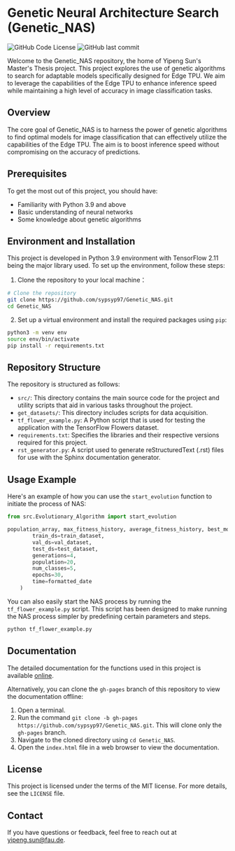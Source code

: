 # Genetic Neural Architecture Search (Genetic_NAS)

![GitHub Code License](https://img.shields.io/github/license/sypsyp97/Genetic_NAS)
![GitHub last commit](https://img.shields.io/github/last-commit/sypsyp97/Genetic_NAS)

Welcome to the Genetic_NAS repository, the home of Yipeng Sun's Master's Thesis project. This project explores the use of genetic algorithms to search for adaptable models specifically designed for Edge TPU. We aim to leverage the capabilities of the Edge TPU to enhance inference speed while maintaining a high level of accuracy in image classification tasks.

## Overview

The core goal of Genetic_NAS is to harness the power of genetic algorithms to find optimal models for image classification that can effectively utilize the capabilities of the Edge TPU. The aim is to boost inference speed without compromising on the accuracy of predictions.

## Prerequisites

To get the most out of this project, you should have:

- Familiarity with Python 3.9 and above
- Basic understanding of neural networks
- Some knowledge about genetic algorithms

## Environment and Installation

This project is developed in Python 3.9 environment with TensorFlow 2.11 being the major library used. To set up the environment, follow these steps:

1. Clone the repository to your local machine：
 ```bash
# Clone the repository
git clone https://github.com/sypsyp97/Genetic_NAS.git
cd Genetic_NAS
```
2. Set up a virtual environment and install the required packages using `pip`:

```bash
python3 -m venv env
source env/bin/activate
pip install -r requirements.txt
```
## Repository Structure

The repository is structured as follows:

- `src/`: This directory contains the main source code for the project and utility scripts that aid in various tasks throughout the project.
- `get_datasets/`: This directory includes scripts for data acquisition.
- `tf_flower_example.py`: A Python script that is used for testing the application with the TensorFlow Flowers dataset.
- `requirements.txt`: Specifies the libraries and their respective versions required for this project.
- `rst_generator.py`: A script used to generate reStructuredText (.rst) files for use with the Sphinx documentation generator.


## Usage Example

Here's an example of how you can use the `start_evolution` function to initiate the process of NAS:

```python
from src.Evolutionary_Algorithm import start_evolution

population_array, max_fitness_history, average_fitness_history, best_models_arrays = start_evolution(
        train_ds=train_dataset,
        val_ds=val_dataset,
        test_ds=test_dataset,
        generations=4,
        population=20,
        num_classes=5,
        epochs=30,
        time=formatted_date
    )
```

You can also easily start the NAS process by running the `tf_flower_example.py` script. This script has been designed to make running the NAS process simpler by predefining certain parameters and steps.
```bash
python tf_flower_example.py
```

## Documentation

The detailed documentation for the functions used in this project is available [online](https://sypsyp97.github.io/Genetic_NAS/).

Alternatively, you can clone the `gh-pages` branch of this repository to view the documentation offline:

1. Open a terminal.
2. Run the command `git clone -b gh-pages https://github.com/sypsyp97/Genetic_NAS.git`. This will clone only the `gh-pages` branch.
3. Navigate to the cloned directory using `cd Genetic_NAS`.
4. Open the `index.html` file in a web browser to view the documentation.


## License

This project is licensed under the terms of the MIT license. For more details, see the `LICENSE` file.

## Contact
If you have questions or feedback, feel free to reach out at [yipeng.sun@fau.de](yipeng.sun@fau.de).
